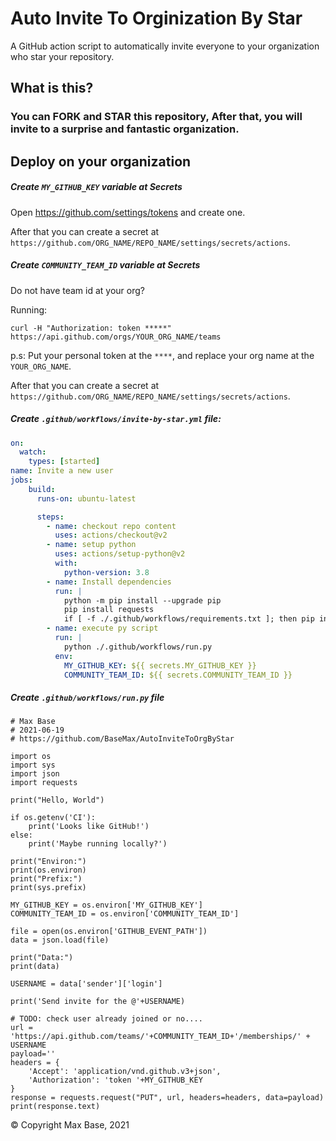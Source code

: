 # Auto Invite To Orginization By Star

A GitHub action script to automatically invite everyone to your organization who star your repository. 

## What is this?

### You can FORK and STAR this repository, After that, you will invite to a surprise and fantastic organization.

## Deploy on your organization

##### Create `MY_GITHUB_KEY` variable at Secrets

Open https://github.com/settings/tokens and create one.

After that you can create a secret at `https://github.com/ORG_NAME/REPO_NAME/settings/secrets/actions`.

##### Create `COMMUNITY_TEAM_ID` variable at Secrets

Do not have team id at your org?

Running:

```
curl -H "Authorization: token *****" https://api.github.com/orgs/YOUR_ORG_NAME/teams
```
p.s: Put your personal token at the `****`, and replace your org name at the `YOUR_ORG_NAME`.

After that you can create a secret at `https://github.com/ORG_NAME/REPO_NAME/settings/secrets/actions`.

##### Create `.github/workflows/invite-by-star.yml` file:

```yaml
on:
  watch:
    types: [started]
name: Invite a new user
jobs:
    build:
      runs-on: ubuntu-latest

      steps:
        - name: checkout repo content
          uses: actions/checkout@v2
        - name: setup python
          uses: actions/setup-python@v2
          with:
            python-version: 3.8
        - name: Install dependencies
          run: |
            python -m pip install --upgrade pip
            pip install requests
            if [ -f ./.github/workflows/requirements.txt ]; then pip install -r requirements.txt; fi
        - name: execute py script
          run: |
            python ./.github/workflows/run.py
          env:
            MY_GITHUB_KEY: ${{ secrets.MY_GITHUB_KEY }}
            COMMUNITY_TEAM_ID: ${{ secrets.COMMUNITY_TEAM_ID }}
```

##### Create `.github/workflows/run.py` file

```
# Max Base
# 2021-06-19
# https://github.com/BaseMax/AutoInviteToOrgByStar

import os
import sys
import json
import requests

print("Hello, World")

if os.getenv('CI'):
    print('Looks like GitHub!')
else:
    print('Maybe running locally?')

print("Environ:")
print(os.environ)
print("Prefix:")
print(sys.prefix)

MY_GITHUB_KEY = os.environ['MY_GITHUB_KEY']
COMMUNITY_TEAM_ID = os.environ['COMMUNITY_TEAM_ID']

file = open(os.environ['GITHUB_EVENT_PATH'])
data = json.load(file)

print("Data:")
print(data)

USERNAME = data['sender']['login']

print('Send invite for the @'+USERNAME)

# TODO: check user already joined or no....
url = 'https://api.github.com/teams/'+COMMUNITY_TEAM_ID+'/memberships/' + USERNAME
payload=''
headers = {
    'Accept': 'application/vnd.github.v3+json',
    'Authorization': 'token '+MY_GITHUB_KEY
}
response = requests.request("PUT", url, headers=headers, data=payload)
print(response.text)
```

© Copyright Max Base, 2021
